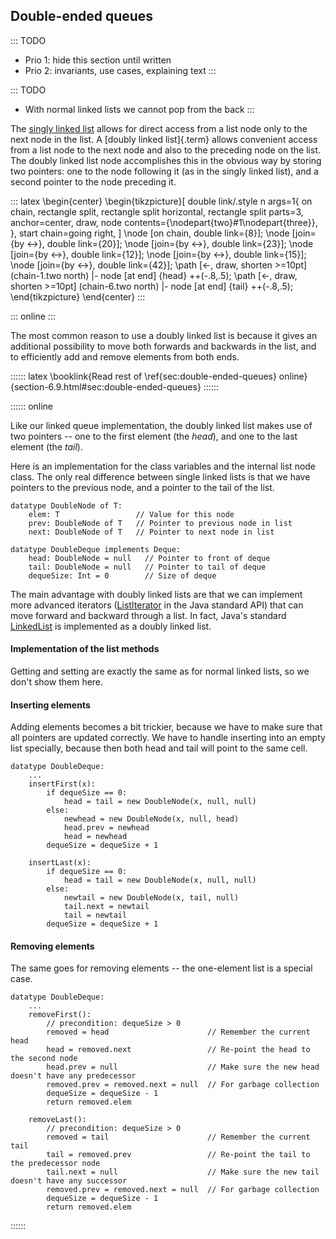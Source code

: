 
## Double-ended queues

::: TODO
- Prio 1: hide this section until written
- Prio 2: invariants, use cases, explaining text
:::

<!--
### Double-ended queues, or deques

    interface Deque of T extends Collection:
        insertFirst(x: T)
        insertLast(x: T)
        removeFirst() -> T
        removeLast() -> T
        peekFirst() -> T
        peekLast() -> T



### Invariants


### Use case(s) for deques


### Implementing deques using circular dynamic arrays

::: TODO
- This is the same as the queue implementation, we just need some more methods
:::

### Implementing deques using doubly linked lists
-->

::: TODO
- With normal linked lists we cannot pop from the back
:::

The [singly linked list](#linked-lists) allows for direct access from a list node only to the next
node in the list. A [doubly linked list]{.term}
allows convenient access from a list node to the next node and also to
the preceding node on the list. The doubly linked list node accomplishes
this in the obvious way by storing two pointers: one to the node
following it (as in the singly linked list), and a second pointer to the
node preceding it.

::: latex
\begin{center}
\begin{tikzpicture}[
    double link/.style n args=1{
        on chain,
        rectangle split,
        rectangle split horizontal,
        rectangle split parts=3,
        anchor=center,
        draw,
        node contents={\nodepart{two}#1\nodepart{three}},
    },
    start chain=going right,
]
    \node [on chain, double link={8}];
    \node [join={by <->}, double link={20}];
    \node [join={by <->}, double link={23}];
    \node [join={by <->}, double link={12}];
    \node [join={by <->}, double link={15}];
    \node [join={by <->}, double link={42}];
    \path [<-, draw, shorten >=10pt] (chain-1.two north) |- node [at end] {head} ++(-.8,.5);
    \path [<-, draw, shorten >=10pt] (chain-6.two north) |- node [at end] {tail} ++(-.8,.5);
\end{tikzpicture}
\end{center}
:::

::: online
<inlineav id="DoublyLinkedList-CON" src="ChalmersGU/DoublyLinkedList-CON.js" script="DataStructures/DoubleLinkList.js" name="ChalmersGU/DoublyLinkedList-CON" links="DataStructures/DoubleLinkList.css ChalmersGU/CGU-Styles.css" static/>
:::

The most common reason to use a doubly linked list is because it gives
an additional possibility to move both forwards and backwards in the
list, and to efficiently add and remove elements from both ends.

:::::: latex
\booklink{Read rest of \ref{sec:double-ended-queues} online}{section-6.9.html\#sec:double-ended-queues}
::::::

:::::: online

Like our linked queue implementation, the doubly linked list makes use of two pointers -- one to the first element (the *head*), and one to the last element (the *tail*).

Here is an implementation for the class variables and the internal list
node class. The only real difference between single linked lists is that
we have pointers to the previous node, and a pointer to the tail of the
list.

    datatype DoubleNode of T:
        elem: T                 // Value for this node
        prev: DoubleNode of T   // Pointer to previous node in list
        next: DoubleNode of T   // Pointer to next node in list

    datatype DoubleDeque implements Deque:
        head: DoubleNode = null   // Pointer to front of deque
        tail: DoubleNode = null   // Pointer to tail of deque
        dequeSize: Int = 0        // Size of deque


The main advantage with doubly linked lists are that we can implement
more advanced iterators
([ListIterator](https://docs.oracle.com/en/java/javase/11/docs/api/java.base/java/util/ListIterator.html)
in the Java standard API) that can move forward and backward through a
list. In fact, Java's standard
[LinkedList](https://docs.oracle.com/en/java/javase/11/docs/api/java.base/java/util/LinkedList.html)
is implemented as a doubly linked list.



#### Implementation of the list methods

Getting and setting are exactly the same as for normal linked lists, so
we don't show them here.


#### Inserting elements

Adding elements becomes a bit trickier, because we have to make sure that all pointers are updated correctly.
We have to handle inserting into an empty list specially, because then both head and tail will point to the same cell.

    datatype DoubleDeque:
        ...
        insertFirst(x):
            if dequeSize == 0:
                head = tail = new DoubleNode(x, null, null)
            else:
                newhead = new DoubleNode(x, null, head)
                head.prev = newhead
                head = newhead
            dequeSize = dequeSize + 1

        insertLast(x):
            if dequeSize == 0:
                head = tail = new DoubleNode(x, null, null)
            else:
                newtail = new DoubleNode(x, tail, null)
                tail.next = newtail
                tail = newtail
            dequeSize = dequeSize + 1


#### Removing elements

The same goes for removing elements -- the one-element list is a special case.

    datatype DoubleDeque:
        ...
        removeFirst():
            // precondition: dequeSize > 0
            removed = head                      // Remember the current head
            head = removed.next                 // Re-point the head to the second node
            head.prev = null                    // Make sure the new head doesn't have any predecessor
            removed.prev = removed.next = null  // For garbage collection
            dequeSize = dequeSize - 1
            return removed.elem

        removeLast():
            // precondition: dequeSize > 0
            removed = tail                      // Remember the current tail
            tail = removed.prev                 // Re-point the tail to the predecessor node
            tail.next = null                    // Make sure the new tail doesn't have any successor
            removed.prev = removed.next = null  // For garbage collection
            dequeSize = dequeSize - 1
            return removed.elem

::::::
